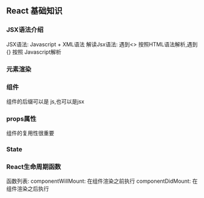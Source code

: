 <!--
 * @Author: FengZiShuo
 * @Date: 2020-08-26 14:07:50
 * @LastEditors: FengZiShuo
 * @LastEditTime: 2020-08-26 18:20:24
-->
## React 基础知识

### JSX语法介绍
JSX语法: Javascript + XML语法
解读Jsx语法: 遇到<> 按照HTML语法解析,遇到 {} 按照 Javascript解析

### 元素渲染

### 组件
组件的后缀可以是 js,也可以是jsx

### props属性
组件的复用性很重要

### State

### React生命周期函数
函数列表:
    componentWillMount: 在组件渲染之前执行
    componentDidMount: 在组件渲染之后执行